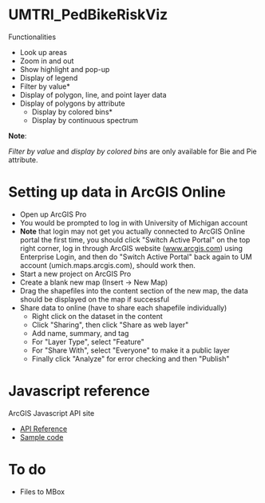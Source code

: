 # UMTRI_PedBikeRiskViz

Functionalities
- Look up areas
- Zoom in and out
- Show highlight and pop-up 
- Display of legend
- Filter by value*
- Display of polygon, line, and point layer data
- Display of polygons by attribute 
	- Display by colored bins* 
	- Display by continuous spectrum

**Note**:

_Filter by value_ and _display by colored bins_ are only available for Bie and Pie attribute.  


# Setting up data in ArcGIS Online 

- Open up ArcGIS Pro 
- You would be prompted to log in with University of Michigan account
- **Note** that login may not get you actually connected to ArcGIS Online portal the first time, you should click "Switch Active Portal" on the top right corner, log in through ArcGIS website (www.arcgis.com) using Enterprise Login, and then do "Switch Active Portal" back again to UM account (umich.maps.arcgis.com), should work then. 
- Start a new project on ArcGIS Pro
- Create a blank new map (Insert -> New Map)
- Drag the shapefiles into the content section of the new map, the data should be displayed on the map if successful 
- Share data to online (have to share each shapefile individually)
	- Right click on the dataset in the content
	- Click "Sharing", then click "Share as web layer"
	- Add name, summary, and tag
	- For "Layer Type", select "Feature"
	- For "Share With", select "Everyone" to make it a public layer
	- Finally click "Analyze" for error checking and then "Publish"


# Javascript reference 
ArcGIS Javascript API site
- [API Reference](https://developers.arcgis.com/javascript/latest/api-reference/index.html)
- [Sample code](https://developers.arcgis.com/javascript/latest/sample-code/index.html)

# To do 
- Files to MBox 